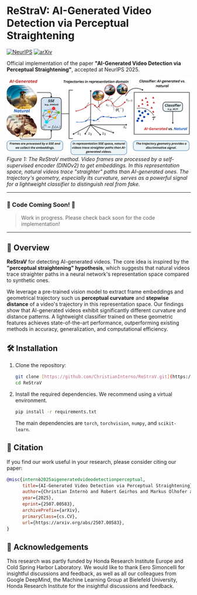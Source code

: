 # ReStraV: AI-Generated Video Detection via Perceptual Straightening

[![NeurIPS](https://img.shields.io/badge/NeurIPS-2025-blue)](https://neurips.cc/virtual/2025/poster/118520)
[![arXiv](https://img.shields.io/badge/arXiv-24XX.XXXXX-b31b1b.svg)](https://arxiv.org/abs/2507.00583)

Official implementation of the paper **"AI-Generated Video Detection via Perceptual Straightening"**, accepted at NeurIPS 2025.

![ReStraV Method Pipeline](./assets/pipeline.png)
*Figure 1: The ReStraV method. Video frames are processed by a self-supervised encoder (DINOv2) to get embeddings. In this representation space, natural videos trace "straighter" paths than AI-generated ones. The trajectory's geometry, especially its curvature, serves as a powerful signal for a lightweight classifier to distinguish real from fake.*

---

### 🚧 Code Coming Soon! 🚧
> Work in progress. Please check back soon for the code implementation!

---

## 🚀 Overview

**ReStraV** for detecting AI-generated videos. The core idea is inspired by the **"perceptual straightening" hypothesis**, which suggests that natural videos trace straighter paths in a neural network's representation space compared to synthetic ones.

We leverage a pre-trained vision model to extract frame embeddings and geometrical trajectory such us **perceptual curvature** and **stepwise distance** of a video's trajectory in this representation space. Our findings show that AI-generated videos exhibit significantly different curvature and distance patterns. A lightweight classifier trained on these geometric features achieves state-of-the-art performance, outperforming existing methods in accuracy, generalization, and computational efficiency.

## 🛠️ Installation

1.  Clone the repository:
    ```bash
    git clone [https://github.com/ChristianInterno/ReStraV.git](https://github.com/ChristianInterno/ReStraV.git)
    cd ReStraV
    ```

2.  Install the required dependencies. We recommend using a virtual environment.
    ```bash
    pip install -r requirements.txt
    ```
    The main dependencies are `torch`, `torchvision`, `numpy`, and `scikit-learn`.

## 📜 Citation

If you find our work useful in your research, please consider citing our paper:

```bibtex
@misc{internò2025aigeneratedvideodetectionperceptual,
      title={AI-Generated Video Detection via Perceptual Straightening}, 
      author={Christian Internò and Robert Geirhos and Markus Olhofer and Sunny Liu and Barbara Hammer and David Klindt},
      year={2025},
      eprint={2507.00583},
      archivePrefix={arXiv},
      primaryClass={cs.CV},
      url={https://arxiv.org/abs/2507.00583}, 
}
```

## 🙏 Acknowledgements
This research was partly funded by Honda Research Institute Europe and Cold Spring Harbor Laboratory. We would like to thank Eero Simoncelli for insightful discussions and feedback, as well as all our colleagues from Google DeepMind, the Machine Learning Group at Bielefeld University, Honda Research Institute for the insightful discussions and feedback.
